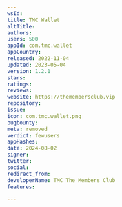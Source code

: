 ```yaml
---
wsId: 
title: TMC Wallet
altTitle: 
authors: 
users: 500
appId: com.tmc.wallet
appCountry: 
released: 2022-11-04
updated: 2023-05-04
version: 1.2.1
stars: 
ratings: 
reviews: 
website: https://themembersclub.vip
repository: 
issue: 
icon: com.tmc.wallet.png
bugbounty: 
meta: removed
verdict: fewusers
appHashes: 
date: 2024-08-02
signer: 
twitter: 
social: 
redirect_from: 
developerName: TMC The Members Club
features: 

---
```


